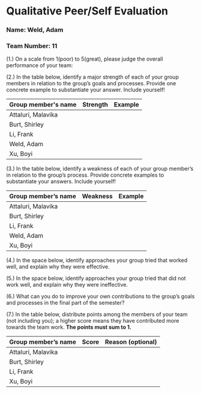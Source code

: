 # Qualitative Peer/Self Evaluation

### Name: Weld, Adam
### Team Number: 11

(1.) On a scale from 1(poor) to 5(great), please judge the overall performance of your team:

(2.) In the table below, identify a major strength of each of your group members in relation to the group’s goals and processes. Provide one concrete example to substantiate your answer. Include yourself!

| Group member's name | Strength | Example |
| ------------------- | -------- | ------- |
|Attaluri, Malavika|||
|Burt, Shirley|||
|Li, Frank|||
|Weld, Adam|||
|Xu, Boyi|||

(3.) In the table below, identify a weakness of each of your group member’s in relation to the group’s process. Provide concrete examples to substantiate your answers. Include yourself!

| Group member’s name | Weakness | Example |
| ------------------- | -------- | ------- |
|Attaluri, Malavika|||
|Burt, Shirley|||
|Li, Frank|||
|Weld, Adam|||
|Xu, Boyi|||

(4.) In the space below, identify approaches your group tried that worked well, and explain why they were effective.

(5.) In the space below, identify approaches your group tried that did not work well, and explain why they were ineffective.

(6.) What can you do to improve your own contributions to the group’s goals and processes in the final part of the semester?

(7.) In the table below, distribute points among the members of your team (not including you); a higher score means they have contributed more towards the team work. **The points must sum to 1.**

| Group member’s name | Score | Reason (optional) |
| ------------------- | ----- | ----------------- |
|Attaluri, Malavika|||
|Burt, Shirley|||
|Li, Frank|||
|Xu, Boyi|||

